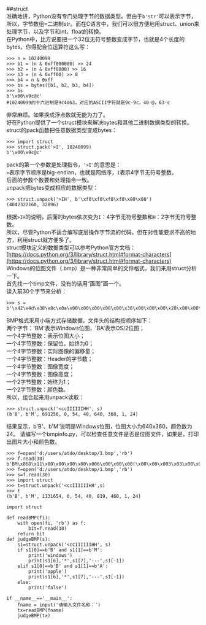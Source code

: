 ##struct  
准确地讲，Python没有专门处理字节的数据类型。但由于`b'str'`可以表示字节，所以，字节数组=二进制str。而在C语言中，我们可以很方便地用struct、union来处理字节，以及字节和int，float的转换。  
在Python中，比方说要把一个32位无符号整数变成字节，也就是4个长度的bytes，你得配合位运算符这么写：  

	>>> n = 10240099
	>>> b1 = (n & 0xff000000) >> 24
	>>> b2 = (n & 0xff0000) >> 16
	>>> b3 = (n & 0xff00) >> 8
	>>> b4 = n & 0xff
	>>> bs = bytes([b1, b2, b3, b4])
	>>> bs
	b'\x00\x9c@c'
	#10240099的十六进制是‭9c4063，对应的ASCII字符就是9c-9c，40-@，63-c‬
非常麻烦。如果换成浮点数就无能为力了。  
好在Python提供了一个struct模块来解决bytes和其他二进制数据类型的转换。  
struct的pack函数把任意数据类型变成bytes：  

	>>> import struct
	>>> struct.pack('>I', 10240099)
	b'\x00\x9c@c'
pack的第一个参数是处理指令，`'>I'`的意思是：  
`>`表示字节顺序是big-endian，也就是网络序，`I`表示4字节无符号整数。  
后面的参数个数要和处理指令一致。  
unpack把bytes变成相应的数据类型：

	>>> struct.unpack('>IH', b'\xf0\xf0\xf0\xf0\x80\x80')
	(4042322160, 32896)  
根据`>IH`的说明，后面的bytes依次变为`I`：4字节无符号整数和`H`：2字节无符号整数。  
所以，尽管Python不适合编写底层操作字节流的代码，但在对性能要求不高的地方，利用struct就方便多了。  
struct模块定义的数据类型可以参考Python官方文档：  
[https://docs.python.org/3/library/struct.html#format-characters](https://docs.python.org/3/library/struct.html#format-characters)  
Windows的位图文件（.bmp）是一种非常简单的文件格式，我们来用struct分析一下。  
首先找一个bmp文件，没有的话用“画图”画一个。  
读入前30个字节来分析：

	>>> s = b'\x42\x4d\x38\x8c\x0a\x00\x00\x00\x00\x00\x36\x00\x00\x00\x28\x00\x00\x00\x80\x02\x00\x00\x68\x01\x00\x00\x01\x00\x18\x00'
BMP格式采用小端方式存储数据，文件头的结构按顺序如下：  
两个字节：'BM'表示Windows位图，'BA'表示OS/2位图；  
一个4字节整数：表示位图大小；  
一个4字节整数：保留位，始终为0；  
一个4字节整数：实际图像的偏移量；  
一个4字节整数：Header的字节数；  
一个4字节整数：图像宽度；  
一个4字节整数：图像高度；  
一个2字节整数：始终为1；  
一个2字节整数：颜色数。  
所以，组合起来用unpack读取：

	>>> struct.unpack('<ccIIIIIIHH', s)
	(b'B', b'M', 691256, 0, 54, 40, 640, 360, 1, 24)
结果显示，b'B'、b'M'说明是Windows位图，位图大小为640x360，颜色数为24。
请编写一个bmpinfo.py，可以检查任意文件是否是位图文件，如果是，打印出图片大小和颜色数。  

	>>> f=open('d:/users/atdo/desktop/1.bmp','rb')
	>>> f.read(30)
	b'BM\x86D\x11\x00\x00\x00\x00\x006\x00\x00\x00(\x00\x00\x003\x03\x00\x00\xcc\x01\x00\x00\x01\x00\x18\x00'
	>>> f=open('d:/users/atdo/desktop/1.bmp','rb')
	>>> s=f.read(30)
	>>> import struct
	>>> t=struct.unpack('<ccIIIIIIHH',s)
	>>> t
	(b'B', b'M', 1131654, 0, 54, 40, 819, 460, 1, 24)  

	import struct

	def readBMP(fi):
	    with open(fi, 'rb') as f:
	        bit=f.read(30)
	    return bit 
	def judgeBMP(s):
	    s1=struct.unpack('<ccIIIIIIHH', s)
	    if s1[0]==b'B' and s1[1]==b'M':
	        print('windows')
	        print(s1[6],'*',s1[7],'---',s1[-1])
	    elif s1[0]==b'B' and s1[1]==b'A':
	        print('apple')
	        print(s1[6],'*',s1[7],'---',s1[-1])
	    else:
	        print('false')
	
	if __name__=='__main__':
	    fname = input('请输入文件名称：')
	    tx=readBMP(fname)
	    judgeBMP(tx)